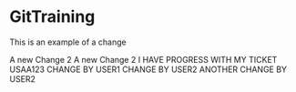 # GitTraining

This is an example of a change

A new Change 2
A new Change 2
I HAVE PROGRESS WITH MY TICKET USAA123
CHANGE BY USER1
CHANGE BY USER2
ANOTHER CHANGE BY USER2